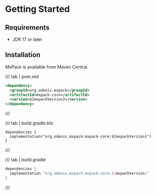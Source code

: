 # Getting Started

## Requirements

* JDK 17 or later

## Installation

MxPack is available from Maven Central.

/// tab | pom.xml
```xml
<dependency>
  <groupId>org.odenix.mxpack</groupId>
  <artifactId>mxpack-core</artifactId>
  <version>${mxpackVersion}</version>
</dependency>
```
///

/// tab | build.gradle.kts
```{.kotlin}
dependencies {
  implementation("org.odenix.mxpack:mxpack-core:${mxpackVersion}")
}
```
///

/// tab | build.gradle
```groovy
dependencies {
  implementation "org.odenix.mxpack:mxpack-core:${mxpackVersion}"
}
```
///
